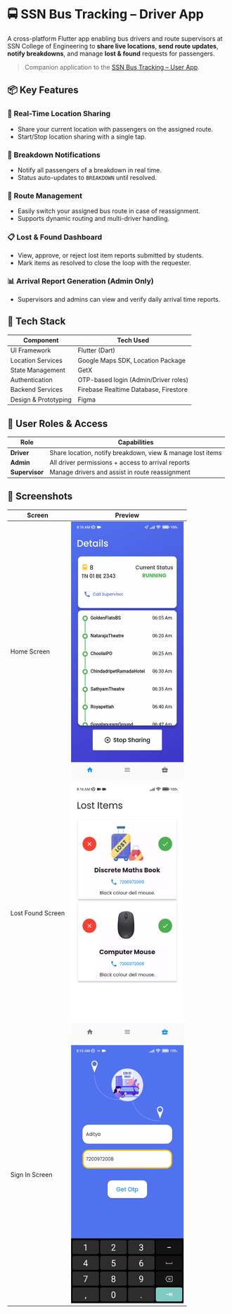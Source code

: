 # 🚍 SSN Bus Tracking – Driver App

A cross-platform Flutter app enabling bus drivers and route supervisors at SSN College of Engineering to **share live locations**, **send route updates**, **notify breakdowns**, and manage **lost & found** requests for passengers.

> Companion application to the [SSN Bus Tracking – User App](https://github.com/adeeteya/Ssn-bt).

## 📦 Key Features

### 📡 Real-Time Location Sharing
- Share your current location with passengers on the assigned route.
- Start/Stop location sharing with a single tap.

### 🚨 Breakdown Notifications
- Notify all passengers of a breakdown in real time.
- Status auto-updates to `BREAKDOWN` until resolved.

### 🔁 Route Management
- Easily switch your assigned bus route in case of reassignment.
- Supports dynamic routing and multi-driver handling.

### 📋 Lost & Found Dashboard
- View, approve, or reject lost item reports submitted by students.
- Mark items as resolved to close the loop with the requester.

### 📊 Arrival Report Generation (Admin Only)
- Supervisors and admins can view and verify daily arrival time reports.

## 🧰 Tech Stack

| Component             | Tech Used                              |
|----------------------|-----------------------------------------|
| UI Framework         | Flutter (Dart)                          |
| Location Services    | Google Maps SDK, Location Package       |
| State Management     | GetX                                    |
| Authentication       | OTP-based login (Admin/Driver roles)    |
| Backend Services     | Firebase Realtime Database, Firestore   |
| Design & Prototyping | Figma                                   |

## 👥 User Roles & Access

| Role         | Capabilities                                                   |
|--------------|----------------------------------------------------------------|
| **Driver**   | Share location, notify breakdown, view & manage lost items     |
| **Admin**    | All driver permissions + access to arrival reports             |
| **Supervisor** | Manage drivers and assist in route reassignment              |

## 📱 Screenshots

| Screen | Preview |
|--------|---------|
| Home Screen |<img alt="Home Screen" src="screenshots/home_screen.png" height="587px" width="256px"/> |
| Lost Found Screen | <img alt="Lost Found Screen" src="screenshots/lost_found_screen.png" height="587px" width="256px"/> |
| Sign In Screen | <img alt="Sign In Screen" src="screenshots/sign_in.png" height="587px" width="256px"/> |
